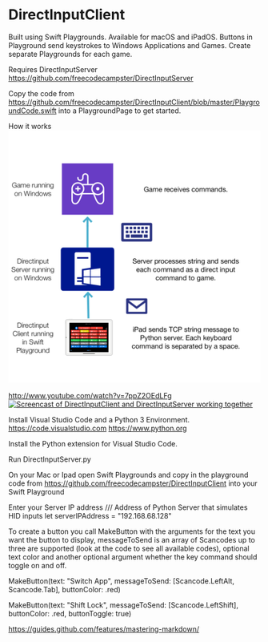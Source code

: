 # DirectInputClient

 Built using Swift Playgrounds. Available for macOS and iPadOS.
 Buttons in Playground send keystrokes to Windows Applications and Games. Create separate Playgrounds for each game. 
 
 Requires DirectInputServer https://github.com/freecodecampster/DirectInputServer
 
 Copy the code from https://github.com/freecodecampster/DirectInputClient/blob/master/PlaygroundCode.swift into a PlaygroundPage to get started.
 
 How it works
 ![How it works](https://github.com/freecodecampster/DirectInputServer/blob/master/images/DI.jpeg)
 
 
http://www.youtube.com/watch?v=7ppZ2OEdLFg
[![Screencast of DirectInputClient and DirectInputServer working together](https://img.youtube.com/vi/7ppZ2OEdLFg/0.jpg)](http://www.youtube.com/watch?v=7ppZ2OEdLFg)

 Install Visual Studio Code and a Python 3 Environment.
 https://code.visualstudio.com
 https://www.python.org

 Install the Python extension for Visual Studio Code.

 Run DirectInputServer.py

 On your Mac or Ipad open Swift Playgrounds and copy in the playground code from https://github.com/freecodecampster/DirectInputClient into your Swift Playground

 Enter your Server IP address
 /// Address of Python Server that simulates HID inputs
let serverIPAddress = "192.168.68.128"

To create a button you call MakeButton with the arguments for the text you want the button to display, messageToSend is an array of Scancodes up to three are supported (look at the code to see all available codes), optional text color and another optional argument whether the key command should toggle on and off.

MakeButton(text: "Switch App", messageToSend: [Scancode.LeftAlt, Scancode.Tab], buttonColor: .red)

MakeButton(text: "Shift Lock", messageToSend: [Scancode.LeftShift], buttonColor: .red, buttonToggle: true)


https://guides.github.com/features/mastering-markdown/
